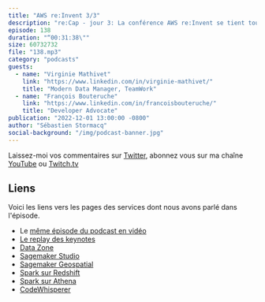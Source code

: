 ```yaml
---
title: "AWS re:Invent 3/3"
description: "re:Cap - jour 3: La conférence AWS re:Invent se tient tous les ans à Las Vegas. Cette année plus de 50000 clients et partenaires sont réunis pour apprendre et échanger leurs expériences dans le cloud AWS. Dans ce podcast, je reviens avec mes invités sur les principales annonces faites pendant les trois premières journées de conférence. On y parle d'apprentissage machine, de préparation et de découverte de la donnée. On termine en parlant de Amazon CodeWhisperer qui génère du code pour simplifier la vie des développeurs."
episode: 138
duration: "“00:31:38\""
size: 60732732
file: "138.mp3"
category: "podcasts"
guests:
  - name: "Virginie Mathivet"
    link: "https://www.linkedin.com/in/virginie-mathivet/"
    title: "Modern Data Manager, TeamWork"
  - name: "François Bouteruche"
    link: "https://www.linkedin.com/in/francoisbouteruche/"
    title: "Developer Advocate"
publication: "2022-12-01 13:00:00 -0800"
author: "Sébastien Stormacq"
social-background: "/img/podcast-banner.jpg"
---
```


Laissez-moi vos commentaires sur [Twitter](https://twitter.com/sebsto), abonnez vous sur ma chaîne [YouTube](https://www.youtube.com/sebsto) ou [Twitch.tv](https://www.twitch.tv/sebAWS)

## Liens

Voici les liens vers les pages des services dont nous avons parlé dans l'épisode.

- Le [même épisode du podcast en vidéo](https://www.youtube.com/watch?v=JFiDb6M3yIw)
- [Le replay des keynotes](https://reinvent.awsevents.com/on-demand/)
- [Data Zone](https://aws.amazon.com/datazone/) 
- [Sagemaker Studio](https://aws.amazon.com/blogs/aws/new-redesigned-ui-for-amazon-sagemaker-studio/)
- [Sagemaker Geospatial](https://aws.amazon.com/blogs/aws/preview-use-amazon-sagemaker-to-build-train-and-deploy-ml-models-using-geospatial-data/)
- [Spark sur Redshift](https://aws.amazon.com/blogs/aws/new-amazon-redshift-integration-with-apache-spark/)
- [Spark sur Athena](https://aws.amazon.com/about-aws/whats-new/2022/11/amazon-athena-now-supports-apache-spark/)
- [CodeWhisperer](https://aws.amazon.com/codewhisperer/)